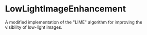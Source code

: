 # LowLightImageEnhancement
A modified implementation of the "LIME" algorithm for improving the visibility of low-light images.

